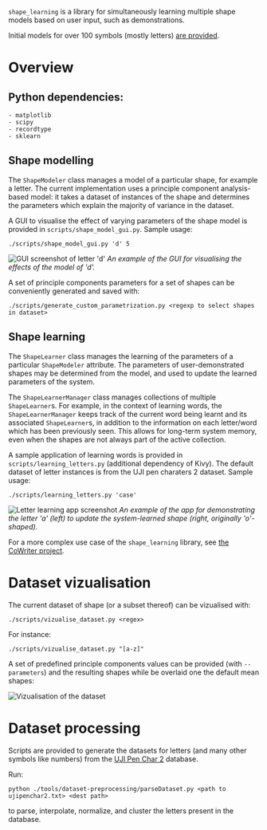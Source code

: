 `shape_learning` is a library for simultaneously learning multiple shape models
based on user input, such as demonstrations.

Initial models for over 100 symbols (mostly letters) [are
provided](https://github.com/chili-epfl/shape_learning/tree/master/share/letter_model_datasets/uji_pen_chars2).

Overview
========

Python dependencies:
--------------
```
- matplotlib 
- scipy 
- recordtype 
- sklearn
```

Shape modelling
---------------

The `ShapeModeler` class manages a model of a particular shape, for example a
letter. The current implementation uses a principle component analysis-based
model: it takes a dataset of instances of the shape and determines the
parameters which explain the majority of variance in the dataset. 


A GUI to visualise the effect of varying parameters of the shape model is
provided in `scripts/shape_model_gui.py`.  Sample usage:

```
./scripts/shape_model_gui.py 'd' 5
```
![GUI screenshot of letter 'd'](doc/gui_d_params1.png)
*An example of the GUI for visualising the effects of the model of 'd'.*

A set of principle components parameters for a set of shapes can be conveniently
generated and saved with:

```
./scripts/generate_custom_parametrization.py <regexp to select shapes in dataset>
```

Shape learning
--------------

The `ShapeLearner` class manages the learning of the parameters of a particular
`ShapeModeler` attribute. The parameters of user-demonstrated shapes may be
determined from the model, and used to update the learned parameters of the
system.

The `ShapeLearnerManager` class manages collections of multiple `ShapeLearner`s.
For example, in the context of learning words, the `ShapeLearnerManager` keeps
track of the current word being learnt and its associated `ShapeLearner`s, in
addition to the information on each letter/word which has been previously seen.
This allows for long-term system memory, even when the shapes are not always
part of the active collection.

A sample application of learning words is provided in
`scripts/learning_letters.py` (additional dependency of Kivy). The default
dataset of letter instances is from the UJI pen charaters 2 dataset. Sample
usage:

```
./scripts/learning_letters.py 'case'
```

![Letter learning app screenshot](doc/learning_a_demo.png)
*An example of the app for demonstrating the letter 'a' (left) to update the system-learned shape (right, originally 'o'-shaped).*

For a more complex use case of the `shape_learning` library, see [the CoWriter
project](https://github.com/chili-epfl/cowriter_letter_learning).

Dataset vizualisation
=====================

The current dataset of shape (or a subset thereof) can be vizualised with:

```
./scripts/vizualise_dataset.py <regex>
```

For instance:

```
./scripts/vizualise_dataset.py "[a-z]"
```

A set of predefined principle components values can be provided (with
`--parameters`) and the resulting shapes while be overlaid one the default mean
shapes:

![Vizualisation of the dataset](doc/vizu.png)

Dataset processing
==================

Scripts are provided to generate the datasets for letters (and many other
symbols like numbers) from the [UJI Pen Char
2](https://archive.ics.uci.edu/ml/datasets/UJI+Pen+Characters+%28Version+2%29)
database.

Run:

```
python ./tools/dataset-preprocessing/parseDataset.py <path to ujipenchar2.txt> <dest path>
```

to parse, interpolate, normalize, and cluster the letters present in the
database.
